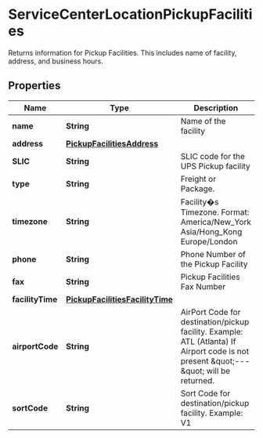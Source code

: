 

# ServiceCenterLocationPickupFacilities

Returns information for Pickup Facilities. This includes name of facility, address, and business hours.

## Properties

| Name | Type | Description | Notes |
|------------ | ------------- | ------------- | -------------|
|**name** | **String** | Name of the facility |  |
|**address** | [**PickupFacilitiesAddress**](PickupFacilitiesAddress.md) |  |  |
|**SLIC** | **String** | SLIC code for the UPS Pickup facility |  |
|**type** | **String** | Freight or Package. |  |
|**timezone** | **String** | Facility�s Timezone. Format: America/New_York Asia/Hong_Kong Europe/London |  |
|**phone** | **String** | Phone Number of the Pickup Facility |  |
|**fax** | **String** | Pickup Facilities Fax Number |  |
|**facilityTime** | [**PickupFacilitiesFacilityTime**](PickupFacilitiesFacilityTime.md) |  |  [optional] |
|**airportCode** | **String** | AirPort Code for destination/pickup facility.  Example: ATL (Atlanta) If Airport code is not present \&quot;---\&quot; will be returned. |  [optional] |
|**sortCode** | **String** | Sort Code for destination/pickup facility.  Example: V1 |  [optional] |



